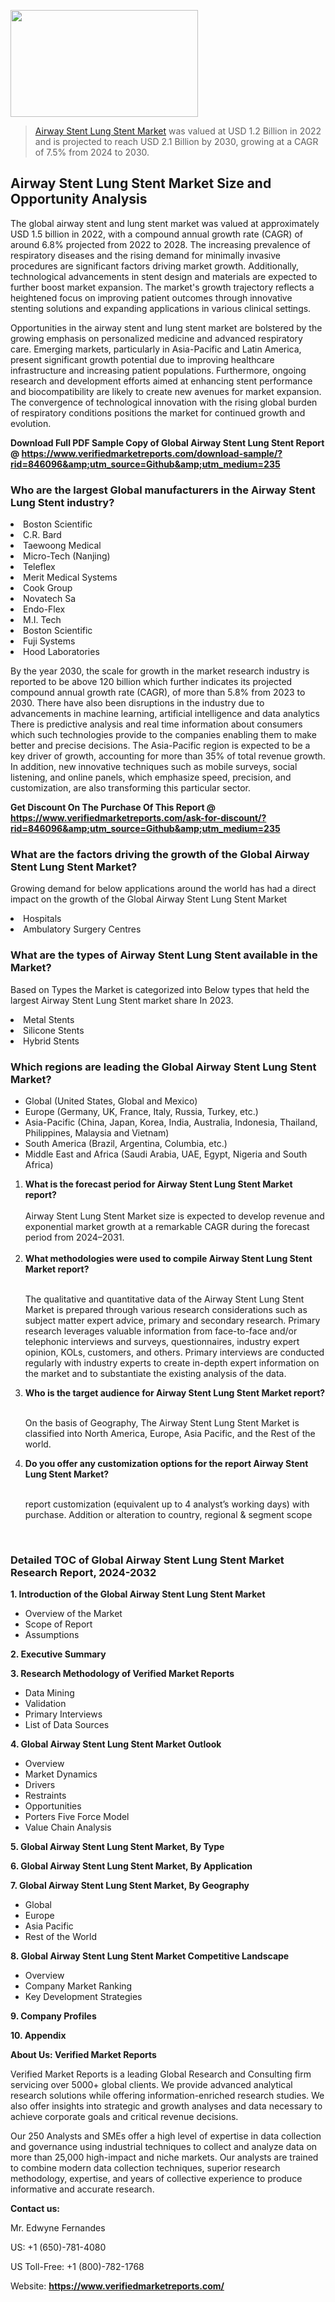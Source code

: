<img src="https://ffe5etoiles.com/wp-content/uploads/2024/12/MST1-300x171.png" alt="" width="300" height="171" class="alignnone size-medium wp-image-20088" /><blockquote><p><p><a href="https://www.verifiedmarketreports.com/download-sample/?rid=846096&utm_source=Github&utm_medium=235" target="_blank">Airway Stent Lung Stent Market</a> was valued at USD 1.2 Billion in 2022 and is projected to reach USD 2.1 Billion by 2030, growing at a CAGR of 7.5% from 2024 to 2030.</p></blockquote><p><h2>Airway Stent Lung Stent Market Size and Opportunity Analysis</h2><p>The global airway stent and lung stent market was valued at approximately USD 1.5 billion in 2022, with a compound annual growth rate (CAGR) of around 6.8% projected from 2022 to 2028. The increasing prevalence of respiratory diseases and the rising demand for minimally invasive procedures are significant factors driving market growth. Additionally, technological advancements in stent design and materials are expected to further boost market expansion. The market's growth trajectory reflects a heightened focus on improving patient outcomes through innovative stenting solutions and expanding applications in various clinical settings.</p><p>Opportunities in the airway stent and lung stent market are bolstered by the growing emphasis on personalized medicine and advanced respiratory care. Emerging markets, particularly in Asia-Pacific and Latin America, present significant growth potential due to improving healthcare infrastructure and increasing patient populations. Furthermore, ongoing research and development efforts aimed at enhancing stent performance and biocompatibility are likely to create new avenues for market expansion. The convergence of technological innovation with the rising global burden of respiratory conditions positions the market for continued growth and evolution.</p></p><p class=""><strong>Download Full PDF Sample Copy of Global Airway Stent Lung Stent Report @ <a href="https://www.verifiedmarketreports.com/download-sample/?rid=846096&amp;utm_source=Github&amp;utm_medium=235" target="_blank">https://www.verifiedmarketreports.com/download-sample/?rid=846096&amp;utm_source=Github&amp;utm_medium=235</a></strong></p><h3 id="" class="">Who are the largest Global manufacturers in the Airway Stent Lung Stent industry?</h3><p><li>Boston Scientific</li><li> C.R. Bard</li><li> Taewoong Medical</li><li> Micro-Tech (Nanjing)</li><li> Teleflex</li><li> Merit Medical Systems</li><li> Cook Group</li><li> Novatech Sa</li><li> Endo-Flex</li><li> M.I. Tech</li><li> Boston Scientific</li><li> Fuji Systems</li><li> Hood Laboratories</li></p><div class=""><div class="" dir="" data-message-author-role="" data-message-id="" data-message-model-slug=""><div class=""><div class=""><div class=""><div class="" dir="" data-message-author-role="" data-message-id="" data-message-model-slug=""><div class=""><div class=""><p>By the year 2030, the scale for growth in the market research industry is reported to be above 120 billion which further indicates its projected compound annual growth rate (CAGR), of more than 5.8% from 2023 to 2030. There have also been disruptions in the industry due to advancements in machine learning, artificial intelligence and data analytics There is predictive analysis and real time information about consumers which such technologies provide to the companies enabling them to make better and precise decisions. The Asia-Pacific region is expected to be a key driver of growth, accounting for more than 35% of total revenue growth. In addition, new innovative techniques such as mobile surveys, social listening, and online panels, which emphasize speed, precision, and customization, are also transforming this particular sector.</p><p><strong>Get Discount On The Purchase Of This Report @&nbsp; <a href="https://www.verifiedmarketreports.com/ask-for-discount/?rid=846096&amp;utm_source=Github&amp;utm_medium=235" target="_blank">https://www.verifiedmarketreports.com/ask-for-discount/?rid=846096&amp;utm_source=Github&amp;utm_medium=235</a></strong></p></div></div></div></div></div></div></div></div><h3 id="" class="">What are the factors driving the growth of the Global Airway Stent Lung Stent Market?</h3><p id="" class="">Growing demand for below applications around the world has had a direct impact on the growth of the Global Airway Stent Lung Stent Market</p><p id="" class=""><li>Hospitals</li><li> Ambulatory Surgery Centres</li></p><h3 id="" class="">What are the types of Airway Stent Lung Stent available in the Market?</h3><p id="" class="">Based on Types the Market is categorized into Below types that held the largest Airway Stent Lung Stent market share In 2023.</p><p id="" class=""><li>Metal Stents</li><li> Silicone Stents</li><li> Hybrid Stents</li></p><h3 id="" class="">Which regions are leading the Global Airway Stent Lung Stent Market?</h3><ul><li>Global (United States, Global and Mexico)</li><li>Europe (Germany, UK, France, Italy, Russia, Turkey, etc.)</li><li>Asia-Pacific (China, Japan, Korea, India, Australia, Indonesia, Thailand, Philippines, Malaysia and Vietnam)</li><li>South America (Brazil, Argentina, Columbia, etc.)</li><li>Middle East and Africa (Saudi Arabia, UAE, Egypt, Nigeria and South Africa)</li></ul><p><ol><li><strong>What is the forecast period for Airway Stent Lung Stent Market report?<br /></strong><br /><span data-sheets-root="1" data-sheets-value="{&quot;1&quot;:2,&quot;2&quot;:&quot;XXXX size is expected to develop revenue and exponential market growth at a remarkable CAGR during the forecast period from 2024&ndash;2030.&quot;}" data-sheets-userformat="{&quot;2&quot;:12674,&quot;4&quot;:{&quot;1&quot;:2,&quot;2&quot;:16776960},&quot;10&quot;:2,&quot;11&quot;:0,&quot;15&quot;:&quot;Arial&quot;,&quot;16&quot;:12}">Airway Stent Lung Stent Market size is expected to develop revenue and exponential market growth at a remarkable CAGR during the forecast period from 2024&ndash;2031.</span><br /><br /></li><li><strong>What methodologies were used to compile Airway Stent Lung Stent Market report?<br /><br /></strong><p>The qualitative and quantitative data of the&nbsp;Airway Stent Lung Stent Market is prepared through various research considerations such as subject matter expert advice, primary and secondary research. Primary research leverages valuable information from face-to-face and/or telephonic interviews and surveys, questionnaires, industry expert opinion, KOLs, customers, and others. Primary interviews are conducted regularly with industry experts to create in-depth expert information on the market and to substantiate the existing analysis of the data.&nbsp;</p></li><li><strong>Who is the target audience for Airway Stent Lung Stent Market report?<br /><br /></strong><p>On the basis of Geography, The&nbsp;Airway Stent Lung Stent Market is classified into North America, Europe, Asia Pacific, and the Rest of the world.</p></li><li><strong>Do you offer any customization options for the report Airway Stent Lung Stent Market?<br /><br /></strong><p>report customization (equivalent up to 4 analyst&rsquo;s working days) with purchase. Addition or alteration to country, regional &amp; segment scope</p><p>&nbsp;</p></li></ol></p><h3 id="" class="">Detailed TOC of Global Airway Stent Lung Stent Market Research Report, 2024-2032</h3><p id="" class=""><strong>1. Introduction of the Global Airway Stent Lung Stent Market</strong></p><ul><li>Overview of the Market</li><li>Scope of Report</li><li>Assumptions</li></ul><p id="" class=""><strong>2. Executive Summary</strong></p><p id="" class=""><strong>3. Research Methodology of&nbsp;Verified Market Reports</strong></p><ul><li>Data Mining</li><li>Validation</li><li>Primary Interviews</li><li>List of Data Sources</li></ul><p id="" class=""><strong>4. Global Airway Stent Lung Stent Market Outlook</strong></p><ul><li>Overview</li><li>Market Dynamics</li><li>Drivers</li><li>Restraints</li><li>Opportunities</li><li>Porters Five Force Model</li><li>Value Chain Analysis</li></ul><p id="" class=""><strong>5. Global Airway Stent Lung Stent Market, By&nbsp;Type</strong></p><p id="" class=""><strong>6. Global Airway Stent Lung Stent Market, By Application</strong></p><p id="" class=""><strong>7. Global Airway Stent Lung Stent Market, By Geography</strong></p><ul><li>Global</li><li>Europe</li><li>Asia Pacific</li><li>Rest of the World</li></ul><p id="" class=""><strong>8. Global Airway Stent Lung Stent Market Competitive Landscape</strong></p><ul><li>Overview</li><li>Company Market Ranking</li><li>Key Development Strategies</li></ul><p id="" class=""><strong>9. Company Profiles</strong></p><p id="" class=""><strong>10. Appendix</strong></p><p id="" class=""><strong>About Us: Verified Market Reports</strong></p><p id="" class="">Verified Market Reports is a leading Global Research and Consulting firm servicing over 5000+ global clients. We provide advanced analytical research solutions while offering information-enriched research studies. We also offer insights into strategic and growth analyses and data necessary to achieve corporate goals and critical revenue decisions.</p><p id="" class="">Our 250 Analysts and SMEs offer a high level of expertise in data collection and governance using industrial techniques to collect and analyze data on more than 25,000 high-impact and niche markets. Our analysts are trained to combine modern data collection techniques, superior research methodology, expertise, and years of collective experience to produce informative and accurate research.</p><p id="" class=""><strong>Contact us:</strong></p><p id="" class="">Mr. Edwyne Fernandes</p><p id="" class="">US: +1 (650)-781-4080</p><p id="" class="">US Toll-Free: +1 (800)-782-1768</p><p id="" class="">Website: <a target="" data-test-app-aware-link=""><strong>https://www.verifiedmarketreports.com/</strong></a></p>
